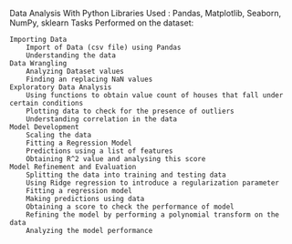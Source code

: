 Data Analysis With Python
Libraries Used : Pandas, Matplotlib, Seaborn, NumPy, sklearn
Tasks Performed on the dataset:

    Importing Data
        Import of Data (csv file) using Pandas
        Understanding the data
    Data Wrangling
        Analyzing Dataset values
        Finding an replacing NaN values
    Exploratory Data Analysis
        Using functions to obtain value count of houses that fall under certain conditions
        Plotting data to check for the presence of outliers
        Understanding correlation in the data
    Model Development
        Scaling the data
        Fitting a Regression Model
        Predictions using a list of features
        Obtaining R^2 value and analysing this score
    Model Refinement and Evaluation
        Splitting the data into training and testing data
        Using Ridge regression to introduce a regularization parameter
        Fitting a regression model
        Making predictions using data
        Obtaining a score to check the performance of model
        Refining the model by performing a polynomial transform on the data
        Analyzing the model performance
